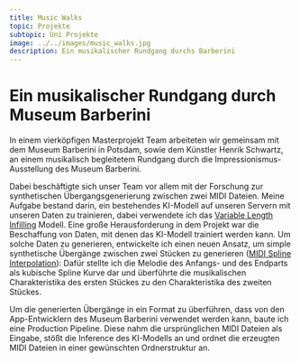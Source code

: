 ```yaml
---
title: Music Walks
topic: Projekte
subtopic: Uni Projekte
image: ../../images/music_walks.jpg
description: Ein musikalischer Rundgang durchs Barberini
---
```


# Ein musikalischer Rundgang durch Museum Barberini

In einem vierköpfigen Masterprojekt Team arbeiteten wir gemeinsam mit dem Museum Barberini in Potsdam, sowie dem Künstler Henrik Schwartz, an einem musikalisch begleitetem Rundgang durch die Impressionismus-Ausstellung des Museum Barberini.

Dabei beschäftigte sich unser Team vor allem mit der Forschung zur synthetischen Übergangsgenerierung zwischen zwei MIDI Dateien. Meine Aufgabe bestand darin, ein bestehendes KI-Modell auf unseren Servern mit unseren Daten zu trainieren, dabei verwendete ich das [Variable Length Infilling](https://arxiv.org/abs/2108.05064) Modell. Eine große Herausforderung in dem Projekt war die Beschaffung von Daten, mit denen das KI-Modell trainiert werden kann. Um solche Daten zu generieren, entwickelte ich einen neuen Ansatz, um simple synthetische Übergänge zwischen zwei Stücken zu generieren ([MIDI Spline Interpolation](https://github.com/markbader/midi-spline-interpolation)): Dafür stellte ich die Melodie des Anfangs- und des Endparts als kubische Spline Kurve dar und überführte die musikalischen Charakteristika des ersten Stückes zu den Charakteristika des zweiten Stückes. 

Um die generierten Übergänge in ein Format zu überführen, dass von den App-Entwicklern des Museum Barberini verwendet werden kann, baute ich eine Production Pipeline. Diese nahm die ursprünglichen MIDI Dateien als Eingabe, stößt die Inference des KI-Modells an und ordnet die erzeugten MIDI Dateien in einer gewünschten Ordnerstruktur an.

